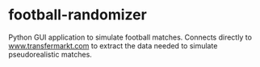 # football-randomizer
Python GUI application to simulate football matches.
Connects directly to www.transfermarkt.com to extract the data needed to simulate pseudorealistic matches.
